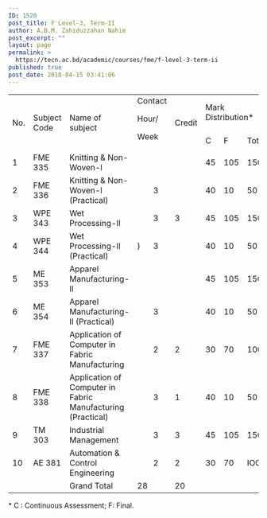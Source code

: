 ```yaml
---
ID: 1520
post_title: F Level-3, Term-II
author: A.B.M. Zahiduzzahan Nahim
post_excerpt: ""
layout: page
permalink: >
  https://tecn.ac.bd/academic/courses/fme/f-level-3-term-ii
published: true
post_date: 2018-04-15 03:41:06
---
```

<table width="635">
<tbody>
<tr>
<td rowspan="2" width="34">No.</td>
<td rowspan="2" width="88">Subject Code</td>
<td rowspan="2" width="229">Name of subject</td>
<td colspan="2" rowspan="2" width="57">Contact

Hour/

Week</td>
<td rowspan="2" width="56">Credit</td>
<td colspan="3" width="170">Mark Distribution*</td>
</tr>
<tr>
<td width="57">C</td>
<td width="57">F</td>
<td width="56">Total</td>
</tr>
<tr>
<td width="34">1</td>
<td width="88">FME 335</td>
<td width="229">Knitting &amp; Non-Woven-l</td>
<td colspan="2" width="57"></td>
<td width="56"></td>
<td width="57">45</td>
<td width="57">105</td>
<td width="56">150</td>
</tr>
<tr>
<td width="34">2</td>
<td width="88">FME 336</td>
<td width="229">Knitting &amp; Non-Woven-l (Practical)</td>
<td width="21"></td>
<td width="36">3</td>
<td width="56"></td>
<td width="57">40</td>
<td width="57">10</td>
<td width="56">50</td>
</tr>
<tr>
<td width="34">3</td>
<td width="88">WPE 343</td>
<td width="229">Wet Processing-Il</td>
<td width="21"></td>
<td width="36">3</td>
<td width="56">3</td>
<td width="57">45</td>
<td width="57">105</td>
<td width="56">150</td>
</tr>
<tr>
<td width="34">4</td>
<td width="88">WPE 344</td>
<td width="229">Wet Processing-Il (Practical)</td>
<td width="21">)</td>
<td width="36">3</td>
<td width="56"></td>
<td width="57">40</td>
<td width="57">10</td>
<td width="56">50</td>
</tr>
<tr>
<td width="34">5</td>
<td width="88">ME 353</td>
<td width="229">Apparel Manufacturing-Il</td>
<td width="21"></td>
<td width="36"></td>
<td width="56"></td>
<td width="57">45</td>
<td width="57">105</td>
<td width="56">150</td>
</tr>
<tr>
<td width="34">6</td>
<td width="88">ME 354</td>
<td width="229">Apparel Manufacturing-Il (Practical)</td>
<td width="21"></td>
<td width="36">3</td>
<td width="56"></td>
<td width="57">40</td>
<td width="57">10</td>
<td width="56">50</td>
</tr>
<tr>
<td width="34">7</td>
<td width="88">FME 337</td>
<td width="229">Application of Computer in Fabric Manufacturing</td>
<td width="21"></td>
<td width="36">2</td>
<td width="56">2</td>
<td width="57">30</td>
<td width="57">70</td>
<td width="56">100</td>
</tr>
<tr>
<td width="34">8</td>
<td width="88">FME 338</td>
<td width="229">Application of Computer in Fabric Manufacturing (Practical)</td>
<td width="21"></td>
<td width="36">3</td>
<td width="56">1</td>
<td width="57">40</td>
<td width="57">10</td>
<td width="56">50</td>
</tr>
<tr>
<td width="34">9</td>
<td width="88">TM 303</td>
<td width="229">Industrial Management</td>
<td width="21"></td>
<td width="36">3</td>
<td width="56">3</td>
<td width="57">45</td>
<td width="57">105</td>
<td width="56">150</td>
</tr>
<tr>
<td width="34">10</td>
<td width="88">AE 381</td>
<td width="229">Automation &amp; Control Engineering</td>
<td width="21"></td>
<td width="36">2</td>
<td width="56">2</td>
<td width="57">30</td>
<td width="57">70</td>
<td width="56">IOO</td>
</tr>
<tr>
<td width="34"></td>
<td width="88"></td>
<td width="229">Grand Total</td>
<td colspan="2" width="57">28</td>
<td width="56">20</td>
<td width="57"></td>
<td width="57"></td>
<td width="56"></td>
</tr>
</tbody>
</table>
* C : Continuous Assessment; F: Final.